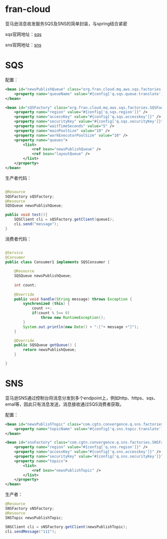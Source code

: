 # fran-cloud

亚马逊消息收发服务SQS及SNS的简单封装，与spring结合紧密

sqs官网地址：[sqs](https://aws.amazon.com/cn/sqs/?nc2=h_m1 "sqs")

sns官网地址：[sns](https://aws.amazon.com/cn/sns/?nc2=h_m1 "sns")


# SQS


配置：
```xml
<bean id="newsPublishQueue" class="org.fran.cloud.mq.aws.sqs.factories.SQSQueueImpl">
    <property name="queueName" value="#{config['q.sqs.queue.translate']}" />
</bean>

<bean id="sQSFactory" class="org.fran.cloud.mq.aws.sqs.factories.SQSFactoryImpl">
	<property name="region" value="#{config['q.sqs.region']}" />
	<property name="accessKey" value="#{config['q.sqs.accesskey']}" />
	<property name="securityKey" value="#{config['q.sqs.securityKey']}" />
	<property name="waitTimeSeconds" value="5" />
	<property name="mainPoolSize" value="10" />
	<property name="workExecutorPoolSize" value="10" />
	<property name="queues">
		<list>
			<ref bean="newsPublishQueue" />
			<ref bean="layoutQueue" />
		</list>
	</property>
</bean>

```


生产者代码：

```java

@Resource
SQSFactory sQSFactory;
@Resource
SQSQueue newsPublishQueue;

public void test(){
    SQSClient cli = sQSFactory.getClient(queue1);
    cli.send("message");
}


```

消费者代码：
```java

@Service
@Consumer
public class Consumer1 implements SQSConsumer {
	
	@Resource
	SQSQueue newsPublishQueue;
	
	int count;
	
	@Override
	public void handle(String message) throws Exception {
		synchronized (this) {
			count ++;
			if(count % 5== 0)
				throw new RuntimeException();
		}
		System.out.println(new Date() + ":["+ message +"]");
	}

	@Override
	public SQSQueue getQueue() {
		return newsPublishQueue;
	}

}

```


# SNS

亚马逊SNS通过控制台将消息分发到多个endpoint上，例如http、https、sqs、emal等，因此只有消息发送，消息接收通过SQS消费者获取。

配置：
```xml
<bean id="newsPublishTopic" class="com.cgtn.convergence.q.sns.factories.SNSTopicImpl">
    <property name="topicName" value="#{config['q.sns.topic.translate']}" />
</bean>

<bean id="snsFactory" class="com.cgtn.convergence.q.sns.factories.SNSFactoryImpl">
	<property name="region" value="#{config['q.sns.region']}" />
	<property name="accessKey" value="#{config['q.sns.accesskey']}" />
	<property name="securityKey" value="#{config['q.sns.securityKey']}" />
	<property name="topics">
		<list>
			<ref bean="newsPublishTopic" />
		</list>
	</property>
</bean>
```

生产者：

```java
@Resource
SNSFactory sNSFactory;
@Resource
SNSTopic newsPublishTopic;

SNSClient cli = sNSFactory.getClient(newsPublishTopic);
cli.sendMessage("111");

```

